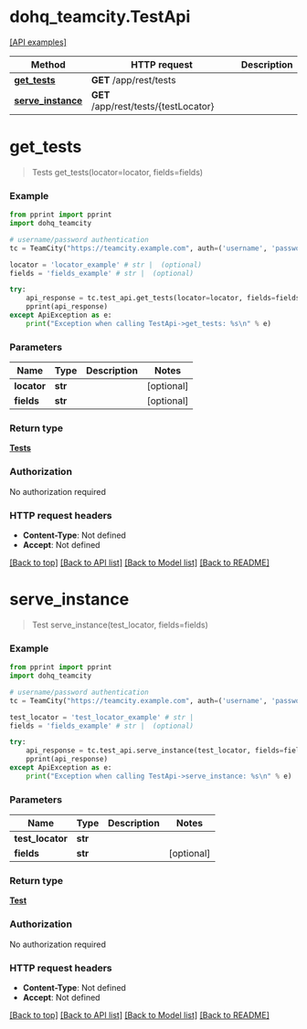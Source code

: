 # dohq_teamcity.TestApi

[[API examples]](http://devopshq.github.io/teamcity/teamcity_apis/TestApi.html)

Method | HTTP request | Description
------------- | ------------- | -------------
[**get_tests**](TestApi.md#get_tests) | **GET** /app/rest/tests | 
[**serve_instance**](TestApi.md#serve_instance) | **GET** /app/rest/tests/{testLocator} | 


# **get_tests**
> Tests get_tests(locator=locator, fields=fields)



### Example
```python
from pprint import pprint
import dohq_teamcity

# username/password authentication
tc = TeamCity("https://teamcity.example.com", auth=('username', 'password'))

locator = 'locator_example' # str |  (optional)
fields = 'fields_example' # str |  (optional)

try:
    api_response = tc.test_api.get_tests(locator=locator, fields=fields)
    pprint(api_response)
except ApiException as e:
    print("Exception when calling TestApi->get_tests: %s\n" % e)
```

### Parameters

Name | Type | Description  | Notes
------------- | ------------- | ------------- | -------------
 **locator** | **str**|  | [optional] 
 **fields** | **str**|  | [optional] 

### Return type

[**Tests**](Tests.md)

### Authorization

No authorization required

### HTTP request headers

 - **Content-Type**: Not defined
 - **Accept**: Not defined


[[Back to top]](#) [[Back to API list]](../README.md#documentation-for-api-endpoints) [[Back to Model list]](../README.md#documentation-for-models) [[Back to README]](../README.md)


# **serve_instance**
> Test serve_instance(test_locator, fields=fields)



### Example
```python
from pprint import pprint
import dohq_teamcity

# username/password authentication
tc = TeamCity("https://teamcity.example.com", auth=('username', 'password'))

test_locator = 'test_locator_example' # str | 
fields = 'fields_example' # str |  (optional)

try:
    api_response = tc.test_api.serve_instance(test_locator, fields=fields)
    pprint(api_response)
except ApiException as e:
    print("Exception when calling TestApi->serve_instance: %s\n" % e)
```

### Parameters

Name | Type | Description  | Notes
------------- | ------------- | ------------- | -------------
 **test_locator** | **str**|  | 
 **fields** | **str**|  | [optional] 

### Return type

[**Test**](Test.md)

### Authorization

No authorization required

### HTTP request headers

 - **Content-Type**: Not defined
 - **Accept**: Not defined


[[Back to top]](#) [[Back to API list]](../README.md#documentation-for-api-endpoints) [[Back to Model list]](../README.md#documentation-for-models) [[Back to README]](../README.md)


